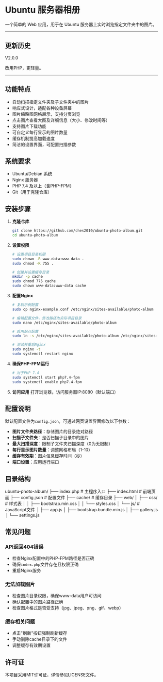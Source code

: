 # Ubuntu 服务器相册

一个简单的 Web 应用，用于在 Ubuntu 服务器上实时浏览指定文件夹中的图片。

---

## 更新历史

V2.0.0

改用PHP，更轻量。

---

## 功能特点

- 自动扫描指定文件夹及子文件夹中的图片
- 响应式设计，适配各种设备屏幕
- 图片缩略图网格展示，支持分页浏览
- 点击图片查看大图及详细信息（大小、修改时间等）
- 支持图片下载功能
- 可自定义每行显示的图片数量
- 缓存机制提高加载速度
- 简洁的设置界面，可配置扫描参数

## 系统要求

- Ubuntu/Debian 系统
- Nginx 服务器
- PHP 7.4 及以上（含PHP-FPM）
- Git（用于克隆仓库）

## 安装步骤

1. **克隆仓库**
   ```bash
   git clone https://github.com/ches2010/ubuntu-photo-album.git
   cd ubuntu-photo-album
   ```

2. **设置权限**
   ```bash
   # 设置项目目录权限
   sudo chown -R www-data:www-data .
   sudo chmod -R 755 .
   
   # 创建并设置缓存目录
   mkdir -p cache
   sudo chmod 775 cache
   sudo chown www-data:www-data cache
   ```

3. **配置Nginx**
   ```bash
   # 复制示例配置
   sudo cp nginx-example.conf /etc/nginx/sites-available/photo-album
   
   # 编辑配置文件，修改路径为实际项目目录
   sudo nano /etc/nginx/sites-available/photo-album
   
   # 启用站点配置
   sudo ln -s /etc/nginx/sites-available/photo-album /etc/nginx/sites-enabled/
   
   # 测试并重启Nginx
   sudo nginx -t
   sudo systemctl restart nginx
   ```

4. **确保PHP-FPM运行**
   ```bash
   # 对于PHP 7.4
   sudo systemctl start php7.4-fpm
   sudo systemctl enable php7.4-fpm
   ```

5. **访问应用**
   打开浏览器，访问服务器IP:8080（默认端口）

## 配置说明

默认配置文件为`config.json`，可通过网页设置界面修改以下参数：

- **图片文件夹路径**：存储图片的目录绝对路径
- **扫描子文件夹**：是否扫描子目录中的图片
- **最大扫描深度**：限制子文件夹扫描深度（0为无限制）
- **每行显示图片数量**：调整网格布局（1-10）
- **缓存有效期**：图片信息缓存时间（秒）
- **端口设置**：应用运行端口

## 目录结构
ubuntu-photo-album/
├── index.php           # 主程序入口
├── index.html          # 前端页面
├── config.json         # 配置文件
├── cache/              # 缓存目录
├── web/
│   ├── css/            # 样式表
│   │   ├── bootstrap.min.css
│   │   └── styles.css
│   └── js/             # JavaScript文件
│       ├── app.js
│       ├── bootstrap.bundle.min.js
│       ├── gallery.js
│       └── settings.js
## 常见问题

### API返回404错误
- 检查Nginx配置中的PHP-FPM路径是否正确
- 确保`index.php`文件存在且权限正确
- 重启Nginx服务

### 无法加载图片
- 检查图片目录权限，确保www-data用户可访问
- 确认配置中的图片路径正确
- 检查图片格式是否受支持（jpg、jpeg、png、gif、webp）

### 缓存相关问题
- 点击"刷新"按钮强制刷新缓存
- 手动删除cache目录下的文件
- 调整缓存有效期设置

## 许可证

本项目采用MIT许可证，详情参见LICENSE文件。
    
